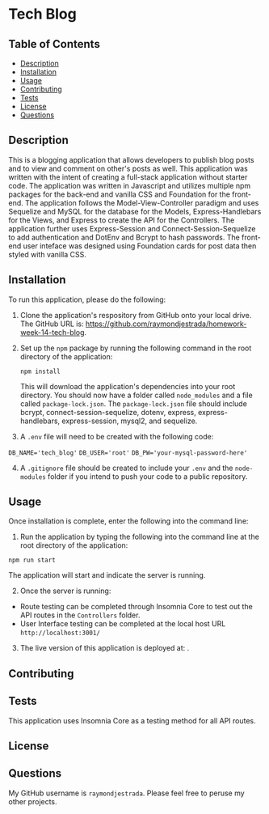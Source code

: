 # Tech  Blog

## Table of Contents
* [Description](#description)
* [Installation](#installation)
* [Usage](#usage)
* [Contributing](#contributing)
* [Tests](#tests)
* [License](#license)
* [Questions](#questions)

## Description
This is a blogging application that allows developers to publish blog posts and to view and comment on other's posts as well.  This application was written with the intent of creating a full-stack application without starter code.  The application was written in Javascript and utilizes multiple npm packages for the back-end and vanilla CSS and Foundation for the front-end.  The application follows the Model-View-Controller paradigm and uses Sequelize and MySQL for the database for the Models, Express-Handlebars for the Views, and Express to create the API for the Controllers.  The application further uses Express-Session and Connect-Session-Sequelize to add authentication and DotEnv and Bcrypt to hash passwords.  The front-end user inteface was designed using Foundation cards for post data then styled with vanilla CSS.  

## Installation
To run this application, please do the following: 

1. Clone the application's respository from GitHub onto your local drive.  The GitHub URL is: https://github.com/raymondjestrada/homework-week-14-tech-blog.  
2. Set up the ```npm``` package by running the following command in the root directory of the application: 
    
    ```
    npm install
    ```
    
    This will download the application's dependencies into your root directory.  You should now have a folder called `node_modules` and a file called `package-lock.json`.  The `package-lock.json` file should include bcrypt, connect-session-sequelize, dotenv, express, express-handlebars, express-session, mysql2, and sequelize.

3. A `.env` file will need to be created with the following code:


`DB_NAME='tech_blog'`
`DB_USER='root'`
`DB_PW='your-mysql-password-here'`

4. A `.gitignore` file should be created to include your `.env` and the `node-modules` folder if you intend to push your code to a public repository.

## Usage
Once installation is complete, enter the following into the command line:
1.  Run the application by typing the following into the command line at the root directory of the application:

   `npm run start`
    
The application will start and indicate the server is running.

2. Once the server is running:
* Route testing can be completed through Insomnia Core to test out the API routes in the `Controllers` folder.  
* User Interface testing can be completed at the local host URL `http://localhost:3001/`

3. The live version of this application is deployed at:  .  

## Contributing


## Tests
This application uses Insomnia Core as a testing method for all API routes.

## License


## Questions
My GitHub username is `raymondjestrada`.  Please feel free to peruse my other projects.

  